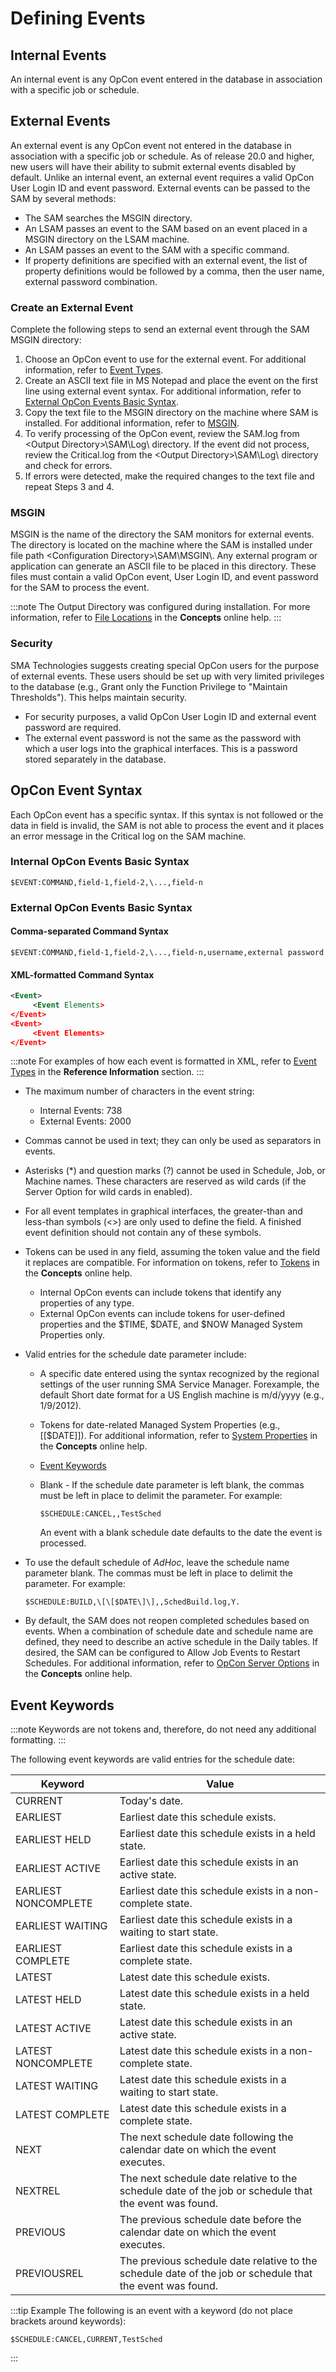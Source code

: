 # Defining Events

## Internal Events

An internal event is any OpCon event entered in the database in association with a specific job or schedule.

## External Events

An external event is any OpCon event not entered in the database in association with a specific job or schedule. As of release 20.0 and higher, new users will have their ability to submit external events disabled by default. Unlike an internal event, an external event requires a valid OpCon User Login ID and event password. External events can be passed to the SAM by several methods:

- The SAM searches the MSGIN directory.
- An LSAM passes an event to the SAM based on an event placed in a MSGIN directory on the LSAM machine.
- An LSAM passes an event to the SAM with a specific command.
- If property definitions are specified with an external event, the list of property definitions would be followed by a comma, then the user name, external password combination.

### Create an External Event

Complete the following steps to send an external event through the SAM MSGIN directory:

1. Choose an OpCon event to use for the external event. For additional information, refer to [Event Types](./types.md).
2. Create an ASCII text file in MS Notepad and place the event on the first line using external event syntax. For additional information, refer to [External OpCon Events Basic Syntax](#External2).
3. Copy the text file to the MSGIN directory on the machine where SAM is installed. For additional information, refer to [MSGIN](#MSGIN).
4. To verify processing of the OpCon event, review the SAM.log from <Output Directory\>\\SAM\\Log\\ directory. If the event did not process, review the Critical.log from the <Output Directory\>\\SAM\\Log\\ directory and check for errors.
5. If errors were detected, make the required changes to the text file and repeat Steps 3 and 4.

### MSGIN

MSGIN is the name of the directory the SAM monitors for external events. The directory is located on the machine where the SAM is installed under file path <Configuration Directory\>\\SAM\\MSGIN\\. Any external program or application can generate an ASCII file to be placed in this directory. These files must contain a valid OpCon event, User Login ID, and event password for the SAM to process the event.

:::note
The Output Directory was configured during installation. For more information, refer to [File Locations](../file-locations.md) in the **Concepts** online help.
:::

### Security

SMA Technologies suggests creating special OpCon users for the purpose of external events. These users should be set up with very limited privileges to the database (e.g., Grant only the Function Privilege to "Maintain Thresholds"). This helps maintain security.

- For security purposes, a valid OpCon User Login ID and external event password are required.
- The external event password is not the same as the password with which a user logs into the graphical interfaces. This is a password stored separately in the database.

## OpCon Event Syntax

Each OpCon event has a specific syntax. If this syntax is not followed or the data in field is invalid, the SAM is not able to process the event and it places an error message in the Critical log on the SAM machine.

### Internal OpCon Events Basic Syntax

```shell
$EVENT:COMMAND,field-1,field-2,\...,field-n
```

### External OpCon Events Basic Syntax

#### Comma-separated Command Syntax

```shell
$EVENT:COMMAND,field-1,field-2,\...,field-n,username,external password
```

#### XML-formatted Command Syntax

```xml
<Event>
     <Event Elements>
</Event>
<Event>
     <Event Elements>
</Event>
```

:::note
For examples of how each event is formatted in XML, refer to [Event Types](./types.md) in the **Reference Information** section.
:::

- The maximum number of characters in the event string:
  - Internal Events: 738
  - External Events: 2000
- Commas cannot be used in text; they can only be used as separators in events.
- Asterisks (\*) and question marks (?) cannot be used in Schedule, Job, or Machine names. These characters are reserved as wild cards (if the Server Option for wild cards in enabled).
- For all event templates in graphical interfaces, the greater-than and less-than symbols (\<\>) are only used to define the field. A finished event definition should not contain any of these symbols.
- Tokens can be used in any field, assuming the token value and the field it replaces are compatible. For information on tokens, refer to [Tokens](../objects/using-properties.md#Tokens) in the **Concepts** online help.
  - Internal OpCon events can include tokens that identify any properties of any type.
  - External OpCon events can include tokens for user-defined properties and the $TIME, $DATE, and $NOW Managed System Properties only.
- Valid entries for the schedule date parameter include:
  - A specific date entered using the syntax recognized by the regional settings of the user running SMA Service Manager. Forexample, the default Short date format for a US English machine is m/d/yyyy (e.g., 1/9/2012).
  - Tokens for date-related Managed System Properties (e.g., \[\[$DATE\]\]). For additional information, refer to [System Properties](../objects/properties.md#System) in the **Concepts** online help.
  - [Event Keywords](#Event)
  - Blank - If the schedule date parameter is left blank, the commas must be left in place to delimit the parameter. For example:

    ```shell
    $SCHEDULE:CANCEL,,TestSched
    ```

    An event with a blank schedule date defaults to the date the event is processed.
- To use the default schedule of *AdHoc*, leave the schedule name parameter blank. The commas must be left in place to delimit the parameter. For example:

  ```shell
  $SCHEDULE:BUILD,\[\[$DATE\]\],,SchedBuild.log,Y.
  ```

- By default, the SAM does not reopen completed schedules based on events. When a combination of schedule date and schedule name are defined, they need to describe an active schedule in the Daily tables. If desired, the SAM can be configured to Allow Job Events to Restart Schedules. For additional information, refer to [OpCon Server Options](../administration/server-options.md) in the **Concepts** online help.

## Event Keywords

:::note
Keywords are not tokens and, therefore, do not need any additional formatting.
:::

The following event keywords are valid entries for the schedule date:

|Keyword|Value|
|--- |--- |
|CURRENT|Today's date.|
|EARLIEST|Earliest date this schedule exists.|
|EARLIEST HELD|Earliest date this schedule exists in a held state.|
|EARLIEST ACTIVE|Earliest date this schedule exists in an active state.|
|EARLIEST NONCOMPLETE|Earliest date this schedule exists in a non-complete state.|
|EARLIEST WAITING|Earliest date this schedule exists in a waiting to start state.|
|EARLIEST COMPLETE|Earliest date this schedule exists in a complete state.|
|LATEST|Latest date this schedule exists.|
|LATEST HELD|Latest date this schedule exists in a held state.|
|LATEST ACTIVE|Latest date this schedule exists in an active state.|
|LATEST NONCOMPLETE|Latest date this schedule exists in a non-complete state.|
|LATEST WAITING|Latest date this schedule exists in a waiting to start state.|
|LATEST COMPLETE|Latest date this schedule exists in a complete state.|
|NEXT|The next schedule date following the calendar date on which the event executes.|
|NEXTREL|The next schedule date relative to the schedule date of the job or schedule that the event was found.|
|PREVIOUS|The previous schedule date before the calendar date on which the event executes.|
|PREVIOUSREL|The previous schedule date relative to the schedule date of the job or schedule that the event was found.|

:::tip Example
The following is an event with a keyword (do not place brackets around keywords):

```shell
$SCHEDULE:CANCEL,CURRENT,TestSched
```

:::

